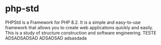 # php-std
PHPStd is a Framework for PHP 8.2. It is a simple and easy-to-use framework that allows you to create web applications quickly and easily. This is a study of structure construction and software engineering.
TESTE
ADSADSADSAD
ADSADSAD
adsasdada
